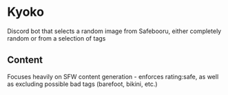 # Kyoko
Discord bot that selects a random image from Safebooru, either completely random or from a selection of tags

## Content
Focuses heavily on SFW content generation - enforces rating:safe, as well as excluding possible bad tags (barefoot, bikini, etc.)
